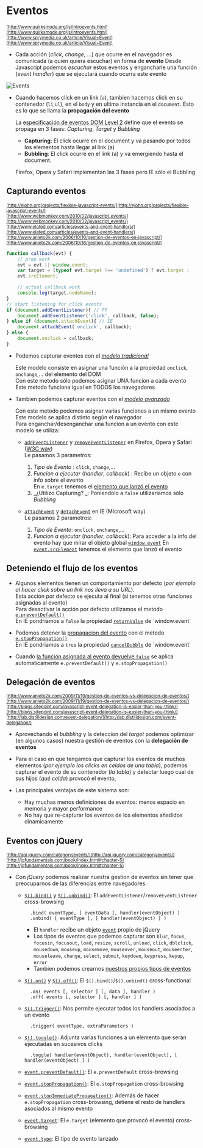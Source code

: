 # Eventos
<sub>[http://www.quirksmode.org/js/introevents.html](http://www.quirksmode.org/js/introevents.html)</sub>  
<sub>[http://www.sprymedia.co.uk/article/Visual+Event](http://www.sprymedia.co.uk/article/Visual+Event)</sub>  

- Cada acción (_click_, _change_, …) que ocurre en el navegador es comunicada (a quien quiera escuchar) en forma de **evento**
    Desde Javascript podemos _escuchar_ estos eventos y engancharle una función (_event handler_) que se ejecutará cuando ocurra este evento

![Events](https://raw.github.com/juanmaguitar/training-frontend-docs/master/eventos/img/events.png)

- Cuando hacemos click en un link (`a`), tambien hacemos click en su contenedor (`li`,`ul`), en el `body` y en ultima instancia en el `document`. Esto es lo que se llama la **propagación del evento**

    La [especificación de eventos DOM Level 2](http://www.w3.org/TR/DOM-Level-2-Events/events.html) define que el evento se propaga en 3 fases: _Capturing_, _Target_ y _Bubbling_

    - **Capturing**: El click ocurre en el document y va pasando por todos los elementos
    hasta llegar al link (a)
    - **Bubbling**: El click ocurre en el link (a) y va emergiendo hasta el document.

    Firefox, Opera y Safari implementan las 3 fases pero IE sólo el Bubbling


## Capturando eventos

<sub>[http://ejohn.org/projects/flexible-javascript-events/](http://ejohn.org/projects/flexible-javascript-events/)</sub>  
<sub>[http://www.webmonkey.com/2010/02/javascript_events/](http://www.webmonkey.com/2010/02/javascript_events/)</sub>  
<sub>[http://www.elated.com/articles/events-and-event-handlers/](http://www.elated.com/articles/events-and-event-handlers/)</sub>  
<sub>[http://www.anieto2k.com/2006/10/16/gestion-de-eventos-en-javascript/](http://www.anieto2k.com/2006/10/16/gestion-de-eventos-en-javascript/)</sub>  

```javascript
function callback(evt) {
    // prep work
    evt = evt || window.event;
    var target = (typeof evt.target !== 'undefined') ? evt.target :
    evt.srcElement;

    // actual callback work
    console.log(target.nodeName);
}
// start listening for click events
if (document.addEventListener){ // FF
    document.addEventListener('click', callback, false);
} else if (document.attachEvent){ // IE
    document.attachEvent('onclick', callback);
} else {
    document.onclick = callback;
}
```

- Podemos capturar eventos con el [_modelo tradicional_](http://www.quirksmode.org/js/events_tradmod.html)

    Este modelo consiste en asignar una función a la propiedad `onclick`, `onchange`,... del elemento del DOM  
    Con este metodo sólo podemos asignar UNA funcion a cada evento  
    Este metodo funciona igual en TODOS los navegadores  

- Tambien podemos capturar eventos con el [_modelo avanzado_](http://www.quirksmode.org/js/events_advanced.html)

    Con este metodo podemos asignar varias funciones a un mismo evento  
    Este modelo se aplica distinto según el navegador  
    Para enganchar/desenganchar una funcion a un evento con este modelo se utiliza:  

    - [`addEventListener`](https://developer.mozilla.org/en/DOM/element.addEventListener) y [`removeEventListener`](https://developer.mozilla.org/en-US/docs/Web/API/EventTarget.removeEventListener) en Firefox, Opera y Safari ([W3C way](http://www.w3.org/TR/DOM-Level-2-Events/events.html#Events-EventTarget-addEventListener))  
    Le pasamos 3 parametros:
        1. _Tipo de Evento_ : `click`, `change`,...
        2. _Funcion a ejecutar_ (_handler_, _callback_) : Recibe un objeto `e` con info sobre el evento  
        En `e.target` tenemos el [elemento que lanzó el evento](http://www.w3.org/TR/DOM-Level-2-Events/events.html#Events-Event)
        3. _¿Utilizo Capturing? _: Poniendolo a `false` utilizariamos sólo _Bubbling_


    - [`attachEvent`](http://msdn.microsoft.com/en-us/library/ms536343(v=vs.85).aspx) y [`detachEvent`](http://msdn.microsoft.com/en-us/library/ms536411(v=vs.85).aspx) en IE (Microsoft way)  
    Le pasamos 2 parametros:
        1. _Tipo de Evento_: `onclick`, `onchange`,...
        2. _Funcion a ejecutar_ (_handler_, _callback_): Para acceder a la info del evento hay que mirar el objeto global [`window.event`](http://msdn.microsoft.com/en-us/library/ms535863(v=VS.85).aspx)  
        En [`event.srcElement`](http://msdn.microsoft.com/en-us/library/ms534638%28VS.85%29.aspx) tenemos el elemento que lanzó el evento

## Deteniendo el flujo de los eventos

- Algunos elementos tienen un comportamiento por defecto (_por ejemplo al hacer click sobre un link nos lleva a su URL_).  
    Esta acción por defecto se ejecuta al final (si tenemos otras funciones asignadas al evento)  
    Para desactivar la acción por defecto utilizamos el metodo [`e.preventDefault()`](https://developer.mozilla.org/en/DOM/event.preventDefault)  
    En IE pondriamos a `false` la propiedad [`returnValue`](http://msdn.microsoft.com/en-us/library/ms534372(VS.85).aspx) de `window.event`

- Podemos detener la [propagacion del evento](https://developer.mozilla.org/en/Gecko_DOM_Reference/Examples#Example_5:_Event_Propagation) con el metodo [`e.stopPropagation()`](https://developer.mozilla.org/en/DOM/event.stopPropagation)  
    En IE pondriamos a `true` la propiedad [`cancelBubble`](http://msdn.microsoft.com/en-us/library/ms533545(VS.85).aspx) de `window.event`

- Cuando [la función asignada al evento devuelve `false`](http://stackoverflow.com/questions/1357118/javascript-event-preventdefault-vs-return-false) se aplica automaticamente `e.preventDefault()` y `e.stopPropagation()`

## Delegación de eventos

<sub>[http://www.anieto2k.com/2009/11/19/gestion-de-eventos-vs-delegacion-de-eventos/](http://www.anieto2k.com/2009/11/19/gestion-de-eventos-vs-delegacion-de-eventos/)</sub>  
<sub>[http://blogs.sitepoint.com/javascript-event-delegation-is-easier-than-you-think/](http://blogs.sitepoint.com/javascript-event-delegation-is-easier-than-you-think/)</sub>  
<sub>[http://lab.distilldesign.com/event-delegation/](http://lab.distilldesign.com/event-delegation/)</sub>  

- Aprovechando el _bubbling_ y la deteccion del _target_ podemos optimizar (en algunos casos) nuestra gestión de eventos con la **delegación de eventos**

- Para el caso en que tengamos que capturar los eventos de muchos elementos (_por ejemplo los clicks en celdas de una tabla_), podemos capturar el evento de su contenedor (_la tabla_) y detectar luego cual de sus hijos (_qué celda_) provocó el evento,

- Las principales ventajas de este sistema son:
    - Hay muchas menos definiciones de eventos: menos espacio en memoria y mayor performance
    - No hay que re-capturar los eventos de los elementos añadidos dinamicamente

## Eventos con jQuery

<sub>[http://api.jquery.com/category/events/](http://api.jquery.com/category/events/)</sub>  
<sub>[http://jqfundamentals.com/book/index.html#chapter-5](http://jqfundamentals.com/book/index.html#chapter-5)</sub>  

- Con _jQuery_ podemos realizar nuestra gestion de eventos sin tener que preocuparnos de las diferencias entre navegadores:

    - [`$().bind()`](http://api.jquery.com/bind/) y [`$().unbind()`](http://api.jquery.com/unbind/): El `addEventListener`/`removeEventListener`
cross-browsing

            .bind( eventType, [ eventData ], handler(eventObject) )
            .unbind( [ eventType ], [ handler(eventObject) ] )

        - El `handler` recibe un objeto [`event`](http://api.jquery.com/category/events/event-object/) propio de jQuery  
        - Los tipos de eventos que podemos capturar son `blur`, `focus`, `focusin`, `focusout`, `load`, `resize`, `scroll`, `unload`, `click`, `dblclick`, `mousedown`, `mouseup`, `mousemove`, `mouseover`, `mouseout`, `mouseenter`, `mouseleave`, `change`, `select`, `submit`, `keydown`, `keypress`, `keyup`, `error`  
        - Tambien podemos crearnos [nuestros propios tipos de eventos](http://api.jquery.com/category/events/event-object/)

    - [`$().on()`](http://api.jquery.com/on) y [`$().off()`](http://api.jquery.com/off/): El `$().bind()`/`$().unbind()`
cross-functional

            .on( events [, selector ] [, data ], handler )
            .off( events [, selector ] [, handler ] )

    - [`$().trigger()`](http://api.jquery.com/trigger):  Nos permite ejecutar todos los handlers asociados a un evento

            .trigger( eventType, extraParameters )

    - [`$().toggle()`](http://api.jquery.com/toggle-event/): Adjunta varias funciones a un elemento que seran ejecutadas en sucesivos clicks

            .toggle( handler(eventObject), handler(eventObject), [ handler(eventObject) ] )

    - [`event.preventDefault()`](http://api.jquery.com/event.preventDefault/): El `e.preventDefault` cross-browsing
    - [`event.stopPropagation()`](http://api.jquery.com/event.stopPropagation/): El `e.stopPropagation` cross-browsing
    - [`event.stopImmediatePropagation()`](http://api.jquery.com/event.stopImmediatePropagation/): Además de hacer `e.stopPropagation`
cross-browsing, detiene el resto de handlers asociados al mismo evento
    - [`event.target`](http://api.jquery.com/event.target/):  El `e.target` (elemento que provocó el evento) cross-browsing
    - [`event.type`](http://api.jquery.com/event.type/):  El tipo de evento lanzado
